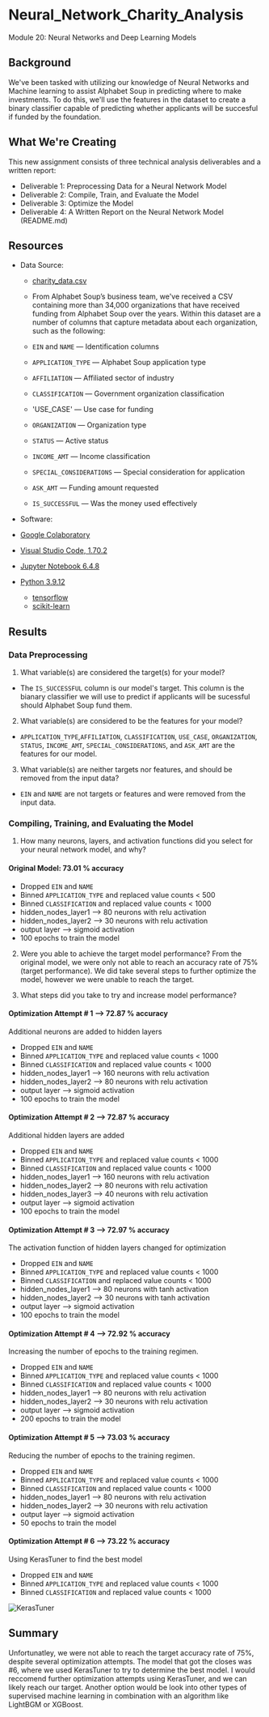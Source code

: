 # Neural_Network_Charity_Analysis

Module 20: Neural Networks and Deep Learning Models

## Background

We've been tasked with utilizing our knowledge of Neural Networks and Machine learning to assist Alphabet Soup in predicting where to make investments. To do this, we'll use the features in the dataset to create a binary classifier capable of predicting whether applicants will be succesful if funded by the foundation.

## What We're Creating

This new assignment consists of three technical analysis deliverables and a written report:

- Deliverable 1: Preprocessing Data for a Neural Network Model
- Deliverable 2: Compile, Train, and Evaluate the Model
- Deliverable 3: Optimize the Model
- Deliverable 4: A Written Report on the Neural Network Model (README.md)

## Resources

- Data Source:
  - [charity_data.csv](https://github.com/abrodyyy/Neural_Network_Charity_Analysis/blob/main/Resources/charity_data.csv)
  - From Alphabet Soup’s business team, we've received a CSV containing more than 34,000 organizations that have received funding from Alphabet Soup over the years. Within this dataset are a number of columns that capture metadata about each organization, such as the following:

   - `EIN` and `NAME` — Identification columns
   - `APPLICATION_TYPE` — Alphabet Soup application type
   - `AFFILIATION` — Affiliated sector of industry
   - `CLASSIFICATION` — Government organization classification
   - 'USE_CASE' — Use case for funding
   - `ORGANIZATION` — Organization type
   - `STATUS` — Active status
   - `INCOME_AMT` — Income classification
   - `SPECIAL_CONSIDERATIONS` — Special consideration for application
   - `ASK_AMT` — Funding amount requested
   - `IS_SUCCESSFUL` — Was the money used effectively

- Software:
- [Google Colaboratory](https://colab.research.google.com)
- [Visual Studio Code, 1.70.2](https://code.visualstudio.com/updates/v1_70)
- [Jupyter Notebook 6.4.8](https://jupyter-notebook.readthedocs.io/_/downloads/en/v6.4.8/pdf/)
- [Python 3.9.12](https://www.python.org/downloads/release/python-3912/)
  - [tensorflow](https://www.tensorflow.org)
  - [scikit-learn](https://scikit-learn.org/stable/)

## Results

### Data Preprocessing

1. What variable(s) are considered the target(s) for your model?
  - The `IS_SUCCESSFUL` column is our model's target. This column is the bianary classifier we will use to predict if applicants will be sucessful should Alphabet Soup fund them.
2. What variable(s) are considered to be the features for your model?
  - `APPLICATION_TYPE`,`AFFILIATION`, `CLASSIFICATION`, `USE_CASE`, `ORGANIZATION`, `STATUS`, `INCOME_AMT`, `SPECIAL_CONSIDERATIONS`, and `ASK_AMT` are the features for our model.
3. What variable(s) are neither targets nor features, and should be removed from the input data?
  - `EIN` and `NAME` are not targets or features and were removed from the input data. 

### Compiling, Training, and Evaluating the Model

1. How many neurons, layers, and activation functions did you select for your neural network model, and why?
#### Original Model: 73.01 % accuracy
- Dropped `EIN` and `NAME`
- Binned `APPLICATION_TYPE` and replaced value counts < 500  
- Binned `CLASSIFICATION` and replaced value counts < 1000  
- hidden_nodes_layer1 --> 80 neurons with relu activation
- hidden_nodes_layer2 --> 30 neurons with relu activation
- output layer --> sigmoid activation
- 100 epochs to train the model 

2. Were you able to achieve the target model performance?
From the original model, we were only not able to reach an accuracy rate of 75% (target performance). We did take several steps to further optimize the model, however we were unable to reach the target. 

3. What steps did you take to try and increase model performance?

#### Optimization Attempt # 1 --> 72.87 % accuracy
Additional neurons are added to hidden layers
- Dropped `EIN` and `NAME`
- Binned `APPLICATION_TYPE` and replaced value counts < 1000  
- Binned `CLASSIFICATION` and replaced value counts < 1000 
- hidden_nodes_layer1 --> 160 neurons with relu activation
- hidden_nodes_layer2 --> 80 neurons with relu activation
- output layer --> sigmoid activation
- 100 epochs to train the model 

#### Optimization Attempt # 2 --> 72.87 % accuracy
Additional hidden layers are added
- Dropped `EIN` and `NAME`
- Binned `APPLICATION_TYPE` and replaced value counts < 1000  
- Binned `CLASSIFICATION` and replaced value counts < 1000 
- hidden_nodes_layer1 --> 160 neurons with relu activation
- hidden_nodes_layer2 --> 80 neurons with relu activation
- hidden_nodes_layer3 --> 40 neurons with relu activation
- output layer --> sigmoid activation
- 100 epochs to train the model 

#### Optimization Attempt # 3 --> 72.97 % accuracy
The activation function of hidden layers changed for optimization
- Dropped `EIN` and `NAME`
- Binned `APPLICATION_TYPE` and replaced value counts < 1000  
- Binned `CLASSIFICATION` and replaced value counts < 1000 
- hidden_nodes_layer1 --> 80 neurons with tanh activation
- hidden_nodes_layer2 --> 30 neurons with tanh activation
- output layer --> sigmoid activation
- 100 epochs to train the model 

#### Optimization Attempt # 4 --> 72.92 % accuracy
Increasing the number of epochs to the training regimen.
- Dropped `EIN` and `NAME`
- Binned `APPLICATION_TYPE` and replaced value counts < 1000  
- Binned `CLASSIFICATION` and replaced value counts < 1000 
- hidden_nodes_layer1 --> 80 neurons with relu activation
- hidden_nodes_layer2 --> 30 neurons with relu activation
- output layer --> sigmoid activation
- 200 epochs to train the model 

#### Optimization Attempt # 5 --> 73.03 % accuracy
Reducing the number of epochs to the training regimen.
- Dropped `EIN` and `NAME`
- Binned `APPLICATION_TYPE` and replaced value counts < 1000  
- Binned `CLASSIFICATION` and replaced value counts < 1000 
- hidden_nodes_layer1 --> 80 neurons with relu activation
- hidden_nodes_layer2 --> 30 neurons with relu activation
- output layer --> sigmoid activation
- 50 epochs to train the model 

#### Optimization Attempt # 6 --> 73.22 % accuracy
Using KerasTuner to find the best model 
- Dropped `EIN` and `NAME`
- Binned `APPLICATION_TYPE` and replaced value counts < 1000  
- Binned `CLASSIFICATION` and replaced value counts < 1000 

![KerasTuner](https://user-images.githubusercontent.com/111623064/217542842-50fabb04-2c89-4bfb-abf4-d1cecdcbadcf.svg)


## Summary
Unfortunatley, we were not able to reach the target accuracy rate of 75%, despite several optimization attempts. The model that got the closes was #6, where we used KerasTuner to try to determine the best model. I would reccomend further optimization attempts using KerasTuner, and we can likely reach our target. Another option would be look into other types of supervised machine learning in combination with an algorithm like  LightBGM or XGBoost. 
